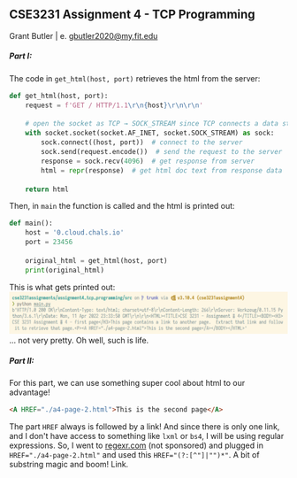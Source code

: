 ## CSE3231 Assignment 4 - TCP Programming
Grant Butler | e. [gbutler2020@my.fit.edu](mailto:gbutler2020@my.fit.edu)

##### Part I:
The code in `get_html(host, port)` retrieves the html from the server:
```py
def get_html(host, port):
    request = f'GET / HTTP/1.1\r\n{host}\r\n\r\n'

    # open the socket as TCP → SOCK_STREAM since TCP connects a data stream
    with socket.socket(socket.AF_INET, socket.SOCK_STREAM) as sock:
        sock.connect((host, port))  # connect to the server
        sock.send(request.encode())  # send the request to the server
        response = sock.recv(4096)  # get response from server
        html = repr(response)  # get html doc text from response data

    return html
```

Then, in `main` the function is called and the html is printed out:
```py
def main():
    host = '0.cloud.chals.io'
    port = 23456

    original_html = get_html(host, port)
    print(original_html)
```

This is what gets printed out:
![](assets/part_i_response.png)
... not very pretty. Oh well, such is life.

##### Part II:
For this part, we can use something super cool about html to our advantage!
```html
<A HREF="./a4-page-2.html">This is the second page</A>
```
The part `HREF` always is followed by a link! And since there is only one link, and I don't have access to something like `lxml` or `bs4`, I will be using regular expressions. So, I went to [regexr.com](regexr.com) (not sponsored) and plugged in `HREF="./a4-page-2.html"` and used this `HREF="(?:[^"]|"")*"`. A bit of substring magic and boom! Link.
